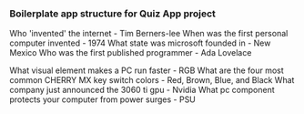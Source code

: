 ### Boilerplate app structure for Quiz App project

Who 'invented' the internet - Tim Berners-lee
When was the first personal computer invented - 1974
What state was microsoft founded in - New Mexico
Who was the first published programmer - Ada Lovelace

What visual element makes a PC run faster - RGB
What are the four most common CHERRY MX key switch colors - Red, Brown, Blue, and Black
What company just announced the 3060 ti gpu - Nvidia
What pc component protects your computer from power surges - PSU

